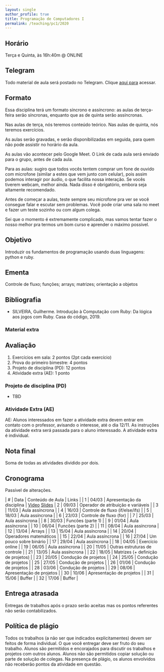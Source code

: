 ```yaml
---
layout: single
author_profile: true
title: Programação de Computadores I
permalink: /teaching/pc1/2020
---
```


## Horário

Terça e Quinta, às 16h:40m @ ONLINE

## Telegram

Todo material de aula será postado no Telegram. Clique [aqui para](https://t.me/joinchat/ignfJ7YH9d9jMWZh) acessar.

## Formato

Essa disciplina terá um formato síncrono e assíncrono: as aulas de terça-feira serão síncronas, enquanto que as de quinta serão assíncronas.

Nas aulas de terça, nós teremos conteúdo teórico. Nas aulas de quinta, nós teremos exercícios.

As aulas serão gravadas, e serão disponibilizadas em seguida, para quem não pode assistir no horário da aula.

As aulas vão acontecer pelo Google Meet. O Link de cada aula será enviado para o grupo, antes de cada aula.

Para as aulas: sugiro que todos vocês tentem comprar um fone de ouvido com microfone (similar a estes que vem junto com celular), pois assim podemos interagir por áudio, o que facilita nossa interação. Se vocês tiverem webcam, melhor ainda. Nada disso é obrigatório, embora seja altamente recomendado.

Antes de começar a aulas, teste sempre seu microfone pra ver se você consegue falar e escutar sem problemas. Você pode criar uma sala no meet e fazer um teste sozinho ou com algum colega.

Sei que o momento é extremamente complicado, mas vamos tentar fazer o nosso melhor pra termos um bom curso e aprender o máximo possível.

## Objetivo

Introduzir os fundamentos de programação usando duas linguagens: python e ruby.

## Ementa

Controle de fluxo; funções; arrays; matrizes; orientação a objetos

## Bibliografia

- SILVEIRA, Guilherme. Introdução à Computação com Ruby: Da lógica aos jogos com Ruby. Casa do código, 2019.

### Material extra


## Avaliação

1. Exercícios em sala: 2 pontos (2pt cada exercício)
2. Prova do primeiro bimestre: 4 pontos
3. Projeto de disciplina (PD): 12 pontos
4. Atividade extra (AE): 1 ponto

### Projeto de disciplina (PD)

- TBD

### Atividade Extra (AE)

AE: Alunos interessados em fazer a atividade extra devem entrar em contato com o professor, avisando o interesse, até o dia 12/11. As instruções da atividade extra será passada para o aluno interessado. A atividade extra é individual.

## Nota final

Soma de todas as atividades dividido por dois.

## Cronograma

Passível de alterações.

| # | Data  | Conteúdo de Aula                     | Links |
| 1 | 04/03 | Apresentação da disciplina           | [Video](https://drive.google.com/file/d/13A7FlymMjBn70VM5dDzbQF3WQAbUDEvm/view?usp=sharing) [Slides](https://docs.google.com/presentation/d/11Ja1YptvJxHf3xd0J_jHf0RWoikWBZ_r8P7EbfhctCw/edit?usp=sharing)
| 2 | 09/03 | Operador de atribuição e variáveis   |
| 3 | 11/03 | Aula assíncrona                      |
| 4 | 16/03 | Controle de fluxo (if/else/ifs)      |
| 5 | 18/03 | Aula assíncrona                      |
| 6 | 23/03 | Controle de fluxo (for)              |
| 7 | 25/03 | Aula assíncrona                      |
| 8 | 30/03 | Funcões (parte 1)                    |
| 9 | 01/04 | Aula assíncrona                      |
| 10 | 06/04 | Funcões (parte 2)                    |
| 11 | 08/04 | Aula assíncrona                      |
| 12 | 13/04 | Arrays                               |
| 13 | 15/04 | Aula assíncrona                      |
| 14 | 20/04 | Operadores matemáticos               |
| 15 | 22/04 | Aula assíncrona                      |
| 16 | 27/04 | Um pouco sobre binário               |
| 17 | 29/04 | Aula assíncrona                      |
| 18 | 04/05 | Exercício online                     |
| 19 | 06/05 | Aula assíncrona                      |
| 20 | 11/05 | Outras estruturas de controle        |
| 21 | 13/05 | Aula assíncrona                      |
| 22 | 18/05 | Matrizes (+ definição de projetos)   |
| 23 | 20/05 | Condução de projetos                 |
| 24 | 25/05 | Condução de projetos                 |
| 25 | 27/05 | Condução de projetos                 |
| 26 | 01/06 | Condução de projetos                 |
| 28 | 03/06 | Condução de projetos                 |
| 29 | 08/06 | Apresentação de projetos             |
| 30 | 10/06 | Apresentação de projetos             |
| 31 | 15/06 | Buffer                               |
| 32 | 17/06 | Buffer                               |


## Entrega atrasada

Entregas de trabalhos após o prazo serão aceitas mas os pontos referentes não serão contabilizados.

## Política de plágio

Todos os trabalhos (a não ser que indicados explicitamentes) devem ser feitos de forma individual. O que você entregar deve ser fruto do seu trabalho. Alunos são permitidos e encorajados para discutir os trabalhos e projetos com outros alunos. Alunos não são permitidos copiar solução ou parte de solução de colegas. Na presença de plágio, os alunos envolvidos não receberão pontos da atividade em questão.
